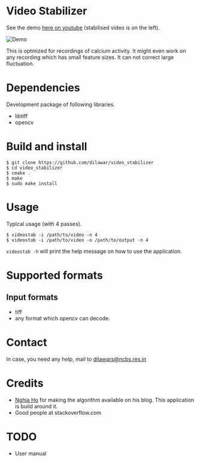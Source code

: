 # Video Stabilizer 

See the demo [here on youtube](https://youtu.be/vGjIFvzOOQ8) (stabilised video is on the left).

![![Demo](https://img.youtube.com/vi/GjIFvzOOQ8/0.jpg)](https://youtu.be/vGjIFvzOOQ8)

This is optmized for recordings of calcium activity. It might even work on any recording which has small feature sizes. It 
can not correct large fluctuation.

# Dependencies 

Development package of following libraries.

- libtiff
- opencv 

# Build and install 

    $ git clone https://github.com/dilawar/video_stabilizer 
    $ cd video_stabilizer 
    $ cmake .
    $ make 
    $ sudo make install

# Usage 

Typical usage (with 4 passes).

    $ videostab -i /path/to/video -n 4 
    $ videostab -i /path/to/video -o /path/to/output -n 4

`videostab -h` will print the help message on how to use the application.

# Supported formats 

## Input formats

- tiff 
- any format which opencv can decode.

# Contact 

In case, you need any help,  mail to dilawars@ncbs.res.in

# Credits 

- [Nghia Ho](http://nghiaho.com/?p=2093) for making the algorithm available on
  his blog. This application is build around it.
- Good people at stackoverflow.com

# TODO

- User manual 
